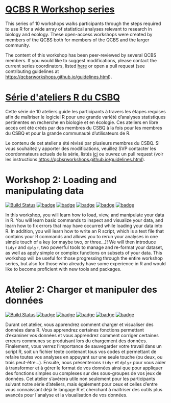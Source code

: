 # [QCBS R Workshop series](https://wiki.qcbs.ca/r)

This series of 10 workshops walks participants through the steps required to use R for a wide array of statistical analyses relevant to research in biology and ecology. These open-access workshops were created by members of the QCBS both for members of the QCBS and the larger community.

The content of this workshop has been peer-reviewed by several QCBS members. If you would like to suggest modifications, please contact the current series coordinators, listed [here](https://wiki.qcbs.ca/r) or open a pull request (see contributing guidelines at https://qcbsrworkshops.github.io/guidelines.html).

# [Série d'ateliers R du CSBQ](https://wiki.qcbs.ca/r)

Cette série de 10 ateliers guide les participants à travers les étapes requises afin de maîtriser le logiciel R pour une grande variété d’analyses statistiques pertinentes en recherche en biologie et en écologie. Ces ateliers en libre accès ont été créés par des membres du CSBQ à la fois pour les membres du CSBQ et pour la grande communauté d’utilisateurs de R.

Le contenu de cet atelier a été révisé par plusieurs membres du CSBQ. Si vous souhaitez y apporter des modifications, veuillez SVP contacter les coordonnateurs actuels de la série, listés [ici](https://wiki.qcbs.ca/r)
ou ouvrez un pull request (voir les instructions https://qcbsrworkshops.github.io/guidelines.html).



# Workshop 2: Loading and manipulating data
[![Build Status](https://img.shields.io/travis/QCBSRworkshops/workshop02/dev?style=flat-square&logo=travis)](https://travis-ci.org/QCBSRworkshops/workshop02)
[![badge](https://img.shields.io/static/v1?style=flat-square&label=repo&message=dev&color=6f42c1&logo=github)](https://github.com/QCBSRworkshops/workshop02)
[![badge](https://img.shields.io/static/v1?style=flat-square&label=wiki&message=02&logo=wikipedia)](https://wiki.qcbs.ca/r_workshop2)
[![badge](https://img.shields.io/static/v1?style=flat-square&label=Slides&message=02&color=red&logo=html5)](https://qcbsrworkshops.github.io/workshop02/workshop02-en/workshop02-en.html)
[![badge](https://img.shields.io/static/v1?style=flat-square&label=Slides&message=02&color=red&logo=adobe-acrobat-reader)](https://qcbsrworkshops.github.io/workshop02/workshop02-en/workshop02-en.pdf)
[![badge](https://img.shields.io/static/v1?style=flat-square&label=script&message=02&color=2a50b8&logo=r)](https://qcbsrworkshops.github.io/workshop02/workshop02-en/workshop02-en.R)

In this workshop, you will learn how to load, view, and manipulate your data in
R. You will learn basic commands to inspect and visualize your data, and learn
how to fix errors that may have occurred while loading your data into R. In
addition, you will learn how to write an R script, which is a text file that
contains your R commands and allows you to rerun your analyses in one simple
touch of a key (or maybe two, or three…)! We will then introduce `tidyr` and
`dplyr`, two powerful tools to manage and re-format your dataset, as well as
apply simple or complex functions on subsets of your data. This workshop will be
useful for those progressing through the entire workshop series, but also for
those who already have some experience in R and would like to become proficient
with new tools and packages.


# Atelier 2: Charger et manipuler des données
[![Build Status](https://img.shields.io/travis/QCBSRworkshops/workshop02/dev?style=flat-square&logo=travis)](https://travis-ci.org/QCBSRworkshops/workshop02)
[![badge](https://img.shields.io/static/v1?style=flat-square&label=repo&message=dev&color=6f42c1&logo=github)](https://github.com/QCBSRworkshops/workshop02)
[![badge](https://img.shields.io/static/v1?style=flat-square&label=wiki&message=02&logo=wikipedia)](https://wiki.qcbs.ca/r_atelier2)
[![badge](https://img.shields.io/static/v1?style=flat-square&label=Diapos&message=02&color=red&logo=html5)](https://qcbsrworkshops.github.io/workshop02/workshop02-fr/workshop02-fr.html)
[![badge](https://img.shields.io/static/v1?style=flat-square&label=Diapos&message=02&color=red&logo=adobe-acrobat-reader)](https://qcbsrworkshops.github.io/workshop02/workshop02-fr/workshop02-fr.pdf)
[![badge](https://img.shields.io/static/v1?style=flat-square&label=script&message=02&color=2a50b8&logo=r)](https://qcbsrworkshops.github.io/workshop02/workshop02-fr/workshop02-fr.R)

Durant cet atelier, vous apprendrez comment charger et visualiser des données
dans R. Vous apprendrez certaines fonctions permettant d’examiner vos données et
vous apprendrez comment corriger certaines erreurs communes se produisant lors
du chargement des données. Finalement, vous verrez l’importance de sauvegarder
votre travail dans un script R, soit un fichier texte contenant tous vos codes
et permettant de refaire toutes vos analyses en appuyant sur une seule touche
(ou deux, ou trois peut-être…). Ensuite, nous présenterons `tidyr` et `dplyr`
pour vous aider à transformer et à gérer le format de vos données ainsi que pour
appliquer des fonctions simples ou complexes sur des sous-groupes de vos jeux de
données. Cet atelier s’avérera utile non seulement pour les participants suivant
notre série d’ateliers, mais également pour ceux et celles d’entre vous
connaissant déjà le langage R et cherchant à maîtriser des outils plus avancés
pour l'analyse et la visualisation de vos données.
